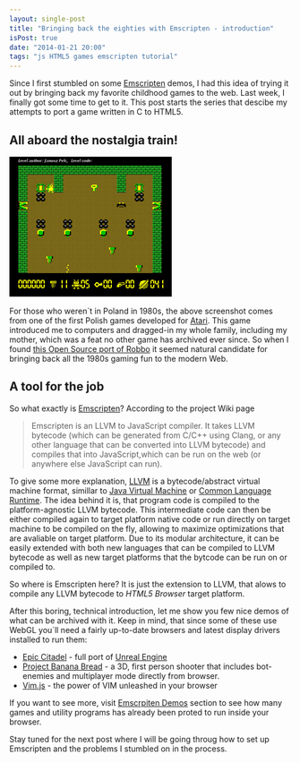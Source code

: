 ```yaml
---
layout: single-post
title: "Bringing back the eighties with Emscripten - introduction"
isPost: true
date: "2014-01-21 20:00"
tags: "js HTML5 games emscripten tutorial"
---
```


Since I first stumbled on some [Emscripten](https://github.com/kripken/emscripten/wiki) demos, I
had this idea of trying it out by bringing back my favorite childhood games to the web. Last week,
I finally got some time to get to it. This post starts the series that
descibe my attempts to port a game written in C to HTML5.


All aboard the nostalgia train!
-----

![Behold the Atari ST power in all it`s might!](/img/posts/2014/gnurobbo0-screenshot.png)

For those who weren`t in Poland in 1980s, the above screenshot comes from one of the first
Polish games developed for [Atari](http://en.wikipedia.org/wiki/Atari_8-bit_family). This game
introduced me to computers and dragged-in my whole family, including my mother, which was
a feat no other game has archived ever since. So when I found [this Open Source port of Robbo](http://gnurobbo.sourceforge.net)
it seemed natural candidate for bringing back all the 1980s gaming fun to the modern Web.

A tool for the job
-----
So what exactly is [Emscripten](https://github.com/kripken/emscripten/wiki)? According to the project Wiki page
> Emscripten is an LLVM to JavaScript compiler. It takes LLVM bytecode (which can be generated from C/C++
> using Clang, or any other language that can be converted into LLVM bytecode) and compiles that into
> JavaScript,which can be run on the web (or anywhere else JavaScript can run).

To give some more explanation, [LLVM](http://llvm.org/) is a bytecode/abstract virtual machine format, 
simillar to [Java Virtual Machine](http://en.wikipedia.org/wiki/Java_virtual_machine) or
[Common Language Runtime](http://en.wikipedia.org/wiki/Common_Language_Runtime). The idea behind it is,
that program code is compiled to the platform-agnostic LLVM bytecode. This intermediate code can then be
either compiled again to target platform native code or run directly on target machine to be compiled on the fly,
allowing to maximize optimizations that are avaliable on target platform. Due to its modular architecture, 
it can be easily extended with both new languages that can be compiled to LLVM bytecode as well as new
target platforms that the bytcode can be run on or compiled to.

So where is Emscripten here? It is just the extension to LLVM, that alows to compile any LLVM bytecode
to *HTML5 Browser* target platform.

After this boring, technical introduction, let me show you few nice demos of what can be archived
with it. Keep in mind, that since some of these use WebGL you`ll need a fairly up-to-date browsers and
latest display drivers installed to run them:
 - [Epic Citadel](http://www.unrealengine.com/html5/) - full port of [Unreal Engine](http://www.unrealengine.com/)
 - [Project Banana Bread](https://developer.mozilla.org/en-US/demos/detail/bananabread) - a 3D, first person shooter
 that includes bot-enemies and multiplayer mode directly from browser.
 - [Vim.js](http://coolwanglu.github.io/vim.js/web/vim.html) - the power of VIM unleashed in your browser

If you want to see more, visit [Emscrpiten Demos](https://github.com/kripken/emscripten/wiki#wiki-demos) section
to see how many games and utility programs has already been proted to run inside your browser.

Stay tuned for the next post where I will be going throug how to set up Emscripten and the problems I stumbled on
in the process.
